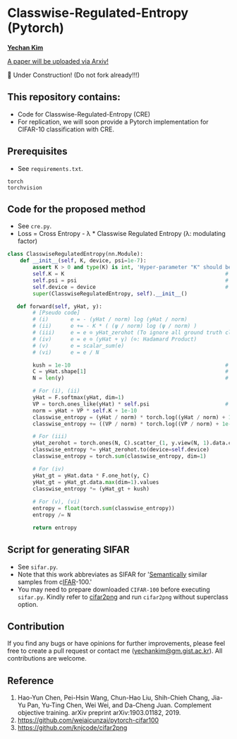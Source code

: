 # Classwise-Regulated-Entropy (Pytorch)
**[Yechan Kim](https://github.com/unique-chan)**

[A paper will be uploaded via Arxiv!]()

🚧 Under Construction! (Do not fork already!!!)

## This repository contains:
* Code for Classwise-Regulated-Entropy (CRE) 
* For replication, we will soon provide a Pytorch implementation for CIFAR-10 classification with CRE.

## Prerequisites
* See `requirements.txt`.
```
torch
torchvision
```

## Code for the proposed method
* See `cre.py`.
* Loss = Cross Entropy - λ * Classwise Regulated Entropy (λ: modulating factor)
```python
class ClasswiseRegulatedEntropy(nn.Module):
    def __init__(self, K, device, psi=1e-7):
        assert K > 0 and type(K) is int, 'Hyper-parameter "K" should be a integer (> 0).'
        self.K = K                                                   # K
        self.psi = psi                                               # ψ
        self.device = device                                         # {'cpu', 'cuda:0', ...}
        super(ClasswiseRegulatedEntropy, self).__init__()

   def forward(self, yHat, y):
        # [Pseudo code]
        # (i)       e = - (yHat / norm) log (yHat / norm)
        # (ii)      e += - K * ( (ψ / norm) log (ψ / norm) )
        # (iii)     e = e ⊙ yHat_zerohot (To ignore all ground truth classes)
        # (iv)      e = e ⊙ (yHat + γ) (⊙: Hadamard Product)
        # (v)       e = scalar_sum(e)
        # (vi)      e = e / N

        kush = 1e-10                                                 # γ
        C = yHat.shape[1]                                            # number of classes
        N = len(y)                                                   # batch size

        # For (i), (ii)
        yHat = F.softmax(yHat, dim=1)
        VP = torch.ones_like(yHat) * self.psi                        # VP: virtual distribution except for yHat
        norm = yHat + VP * self.K + 1e-10
        classwise_entropy = (yHat / norm) * torch.log((yHat / norm) + 1e-10)
        classwise_entropy += ((VP / norm) * torch.log((VP / norm) + 1e-10)) * self.K

        # For (iii)
        yHat_zerohot = torch.ones(N, C).scatter_(1, y.view(N, 1).data.cpu(), 0)
        classwise_entropy *= yHat_zerohot.to(device=self.device)
        classwise_entropy = torch.sum(classwise_entropy, dim=1)

        # For (iv)
        yHat_gt = yHat.data * F.one_hot(y, C)
        yHat_gt = yHat_gt.data.max(dim=1).values
        classwise_entropy *= (yHat_gt + kush)
        
        # For (v), (vi)
        entropy = float(torch.sum(classwise_entropy))
        entropy /= N

        return entropy
```

## Script for generating SIFAR
* See `sifar.py`.
* Note that this work abbreviates as SIFAR for '<u>Semantically</u> similar samples from c<u>IFAR</u>-100.'
* You may need to prepare downloaded `CIFAR-100` before executing `sifar.py`. Kindly refer to [cifar2png](https://github.com/knjcode/cifar2png) and run `cifar2png` without superclass option.

## Contribution
If you find any bugs or have opinions for further improvements, please feel free to create a pull request or contact me (yechankim@gm.gist.ac.kr). All contributions are welcome.

## Reference
1. Hao-Yun Chen, Pei-Hsin Wang, Chun-Hao Liu, Shih-Chieh Chang, Jia-Yu Pan, Yu-Ting Chen, Wei Wei, and Da-Cheng Juan. Complement objective training. arXiv preprint arXiv:1903.01182, 2019.
2. https://github.com/weiaicunzai/pytorch-cifar100
3. https://github.com/knjcode/cifar2png
